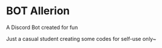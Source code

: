 # BOT Allerion
A Discord Bot created for fun

Just a casual student creating some codes for self-use only~
